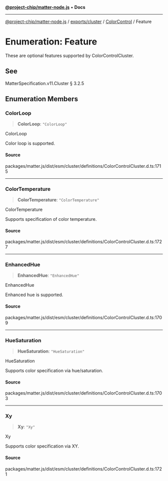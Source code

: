 [**@project-chip/matter-node.js**](../../../../../README.md) • **Docs**

***

[@project-chip/matter-node.js](../../../../../modules.md) / [exports/cluster](../../../README.md) / [ColorControl](../README.md) / Feature

# Enumeration: Feature

These are optional features supported by ColorControlCluster.

## See

MatterSpecification.v11.Cluster § 3.2.5

## Enumeration Members

### ColorLoop

> **ColorLoop**: `"ColorLoop"`

ColorLoop

Color loop is supported.

#### Source

packages/matter.js/dist/esm/cluster/definitions/ColorControlCluster.d.ts:1715

***

### ColorTemperature

> **ColorTemperature**: `"ColorTemperature"`

ColorTemperature

Supports specification of color temperature.

#### Source

packages/matter.js/dist/esm/cluster/definitions/ColorControlCluster.d.ts:1727

***

### EnhancedHue

> **EnhancedHue**: `"EnhancedHue"`

EnhancedHue

Enhanced hue is supported.

#### Source

packages/matter.js/dist/esm/cluster/definitions/ColorControlCluster.d.ts:1709

***

### HueSaturation

> **HueSaturation**: `"HueSaturation"`

HueSaturation

Supports color specification via hue/saturation.

#### Source

packages/matter.js/dist/esm/cluster/definitions/ColorControlCluster.d.ts:1703

***

### Xy

> **Xy**: `"Xy"`

Xy

Supports color specification via XY.

#### Source

packages/matter.js/dist/esm/cluster/definitions/ColorControlCluster.d.ts:1721
